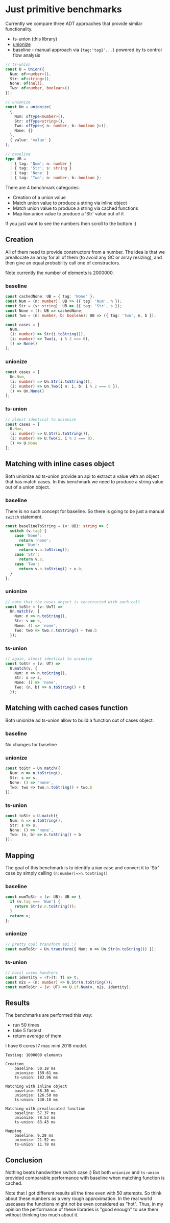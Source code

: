 # Just primitive benchmarks

Currently we compare three ADT approaches that provide similar functionality.

- ts-union (this library)
- [unionize](https://github.com/pelotom/unionize)
- baseline - manual approach via `{tag:'tag1'...}` powered by ts control flow analysis

```ts
// ts-union
const U = Union({
  Num: of<number>(),
  Str: of<string>(),
  None: of(null),
  Two: of<number, boolean>()
});

// unionize
const Un = unionize(
  {
    Num: ofType<number>(),
    Str: ofType<string>(),
    Two: ofType<{ n: number; b: boolean }>(),
    None: {}
  },
  { value: 'value' }
);

// baseline
type UB =
  | { tag: 'Num'; n: number }
  | { tag: 'Str'; s: string }
  | { tag: 'None' }
  | { tag: 'Two'; n: number; b: boolean };
```

There are 4 benchmark categories:

- Creation of a union value
- Match union value to produce a string via inline object
- Match union value to produce a string via cached functions
- Map `Num` union value to produce a 'Str' value out of it

If you just want to see the numbers then scroll to the bottom :)

## Creation

All of them need to provide constructors from a number. The idea is that we preallocate an array for all of them (to avoid any GC or array resizing), and then give an equal probability call one of constructors.

Note currently the number of elements is 2000000.

### baseline

```ts
const cachedNone: UB = { tag: 'None' };
const Num = (n: number): UB => ({ tag: 'Num', n });
const Str = (s: string): UB => ({ tag: 'Str', s });
const None = (): UB => cachedNone;
const Two = (n: number, b: boolean): UB => ({ tag: 'Two', n, b });

const cases = [
  Num,
  (i: number) => Str(i.toString()),
  (i: number) => Two(i, i % 2 === 0),
  () => None()
];
```

### unionize

```ts
const cases = [
  Un.Num,
  (i: number) => Un.Str(i.toString()),
  (i: number) => Un.Two({ n: i, b: i % 2 === 0 }),
  () => Un.None()
];
```

### ts-union

```ts
// almost identical to unionize
const cases = [
  U.Num,
  (i: number) => U.Str(i.toString()),
  (i: number) => U.Two(i, i % 2 === 0),
  () => U.None
];
```

## Matching with inline cases object

Both unionize ad ts-union provide an api to extract a value with an object that has match cases. In this benchmark we need to produce a string value out of a union object.

### baseline

There is no such concept for baseline. So there is going to be just a manual `switch` statement.

```ts
const baselineToString = (v: UB): string => {
  switch (v.tag) {
    case 'None':
      return 'none';
    case 'Num':
      return v.n.toString();
    case 'Str':
      return v.s;
    case 'Two':
      return v.n.toString() + v.b;
  }
};
```

### unionize

```ts
// note that the cases object is constructed with each call
const toStr = (v: UnT) =>
  Un.match(v, {
    Num: n => n.toString(),
    Str: s => s,
    None: () => 'none',
    Two: two => two.n.toString() + two.b
  });
```

### ts-union

```ts
// again, almost identical to unionize
const toStr = (v: UT) =>
  U.match(v, {
    Num: n => n.toString(),
    Str: s => s,
    None: () => 'none',
    Two: (n, b) => n.toString() + b
  });
```

## Matching with cached cases function

Both unionize ad ts-union allow to build a function out of cases object.

### baseline

No changes for baseline

### unionize

```ts
const toStr = Un.match({
  Num: n => n.toString(),
  Str: s => s,
  None: () => 'none',
  Two: two => two.n.toString() + two.b
});
```

### ts-union

```ts
const toStr = U.match({
  Num: n => n.toString(),
  Str: s => s,
  None: () => 'none',
  Two: (n, b) => n.toString() + b
});
```

## Mapping

The goal of this benchmark is to identify a `Num` case and convert it to 'Str' case by simply calling `(n:number)=>n.toString()`

### baseline

```ts
const numToStr = (v: UB): UB => {
  if (v.tag === 'Num') {
    return Str(v.n.toString());
  }
  return v;
};
```

### unionize

```ts
// pretty cool transform api :)
const numToStr = Un.transform({ Num: n => Un.Str(n.toString()) });
```

### ts-union

```ts
// hoist cases handlers
const identity = <T>(t: T) => t;
const n2s = (n: number) => U.Str(n.toString());
const numToStr = (v: UT) => U.if.Num(v, n2s, identity);
```

## Results

The benchmarks are performed this way:

- run 50 times
- take 5 fastest
- return average of them

I have 6 cores I7 mac mini 2018 model.

```
Testing: 1000000 elements

Creation
    baseline: 50.18 ms
    unionize: 159.61 ms
    ts-union: 183.96 ms

Matching with inline object
    baseline: 58.30 ms
    unionize: 126.50 ms
    ts-union: 130.10 ms

Matching with preallocated function
    baseline: 57.37 ms
    unionize: 78.53 ms
    ts-union: 83.43 ms

Mapping
    baseline: 9.28 ms
    unionize: 21.52 ms
    ts-union: 11.78 ms
```

## Conclusion

Nothing beats handwritten switch case :) But both `unionize` and `ts-union` provided comparable performance with baseline when matching function is cached.

Note that I got different results all the time even with 50 attempts. So think about these numbers as a very rough approximation. In the real world usecases the functions might not be even considered as "hot". Thus, in my opinion the performance of these libraries is "good enough" to use them without thinking too much about it.
